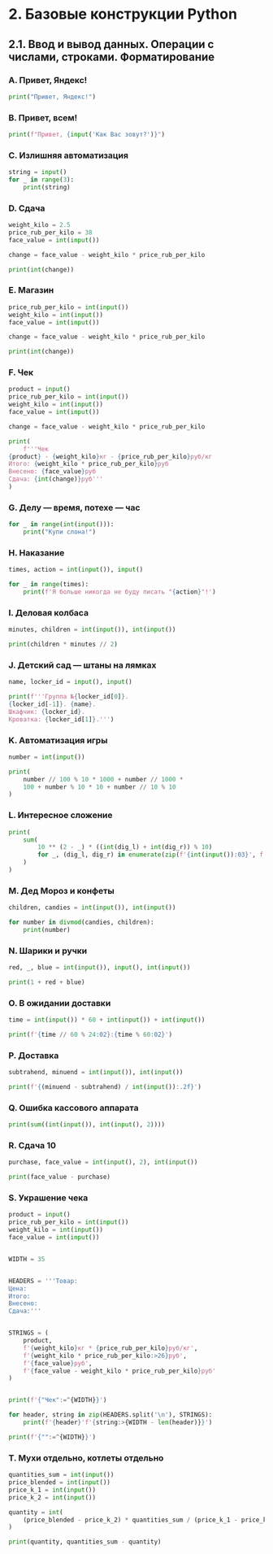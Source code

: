 # 2. Базовые конструкции Python

## 2.1. Ввод и вывод данных. Операции с числами, строками. Форматирование

### A. Привет, Яндекс!
```python
print("Привет, Яндекс!")
```

### B. Привет, всем!
```python
print(f"Привет, {input('Как Вас зовут?')}")
```

### C. Излишняя автоматизация
```python
string = input()
for _ in range(3):
    print(string)
```

### D. Сдача
```python
weight_kilo = 2.5
price_rub_per_kilo = 38
face_value = int(input())

change = face_value - weight_kilo * price_rub_per_kilo

print(int(change))
```

### E. Магазин
```python
price_rub_per_kilo = int(input())
weight_kilo = int(input())
face_value = int(input())

change = face_value - weight_kilo * price_rub_per_kilo

print(int(change))
```

### F. Чек
```python
product = input()
price_rub_per_kilo = int(input())
weight_kilo = int(input())
face_value = int(input())

change = face_value - weight_kilo * price_rub_per_kilo

print(
    f'''Чек
{product} - {weight_kilo}кг - {price_rub_per_kilo}руб/кг
Итого: {weight_kilo * price_rub_per_kilo}руб
Внесено: {face_value}руб
Сдача: {int(change)}руб'''
)
```

### G. Делу — время, потехе — час
```python
for _ in range(int(input())):
    print("Купи слона!")
```

### H. Наказание
```python
times, action = int(input()), input()

for _ in range(times):
    print(f'Я больше никогда не буду писать "{action}"!')
```

### I. Деловая колбаса
```python
minutes, children = int(input()), int(input())

print(children * minutes // 2)
```

### J. Детский сад — штаны на лямках
```python
name, locker_id = input(), input()

print(f'''Группа №{locker_id[0]}.
{locker_id[-1]}. {name}.
Шкафчик: {locker_id}.
Кроватка: {locker_id[1]}.''')
```

### K. Автоматизация игры
```python
number = int(input())

print(
    number // 100 % 10 * 1000 + number // 1000 *
    100 + number % 10 * 10 + number // 10 % 10
)
```

### L. Интересное сложение
```python
print(
    sum(
        10 ** (2 - _) * ((int(dig_l) + int(dig_r)) % 10)
        for _, (dig_l, dig_r) in enumerate(zip(f'{int(input()):03}', f'{int(input()):03}'))
    )
)
```

### M. Дед Мороз и конфеты
```python
children, candies = int(input()), int(input())

for number in divmod(candies, children):
    print(number)
```

### N. Шарики и ручки
```python
red, _, blue = int(input()), input(), int(input())

print(1 + red + blue)
```

### O. В ожидании доставки
```python
time = int(input()) * 60 + int(input()) + int(input())

print(f'{time // 60 % 24:02}:{time % 60:02}')
```

### P. Доставка
```python
subtrahend, minuend = int(input()), int(input())

print(f'{(minuend - subtrahend) / int(input()):.2f}')
```

### Q. Ошибка кассового аппарата
```python
print(sum((int(input()), int(input(), 2))))
```

### R. Сдача 10
```python
purchase, face_value = int(input(), 2), int(input())

print(face_value - purchase)
```

### S. Украшение чека
```python
product = input()
price_rub_per_kilo = int(input())
weight_kilo = int(input())
face_value = int(input())


WIDTH = 35


HEADERS = '''Товар:
Цена:
Итого:
Внесено:
Сдача:'''


STRINGS = (
    product,
    f'{weight_kilo}кг * {price_rub_per_kilo}руб/кг',
    f'{weight_kilo * price_rub_per_kilo:>26}руб',
    f'{face_value}руб',
    f'{face_value - weight_kilo * price_rub_per_kilo}руб'
)


print(f'{"Чек":=^{WIDTH}}')

for header, string in zip(HEADERS.split('\n'), STRINGS):
    print(f'{header}'f'{string:>{WIDTH - len(header)}}')

print(f'{"":=^{WIDTH}}')
```

### T. Мухи отдельно, котлеты отдельно
```python
quantities_sum = int(input())
price_blended = int(input())
price_k_1 = int(input())
price_k_2 = int(input())

quantity = int(
    (price_blended - price_k_2) * quantities_sum / (price_k_1 - price_k_2)
)

print(quantity, quantities_sum - quantity)
```
